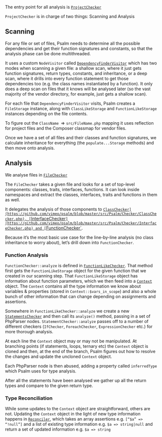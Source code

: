 The entry point for all analysis is [`ProjectChecker`](https://github.com/vimeo/psalm/blob/master/src/Psalm/Checker/ProjectChecker.php)

`ProjectChecker` is in charge of two things: Scanning and Analysis

## Scanning

For any file or set of files, Psalm needs to determine all the possible dependencies and get their function signatures and constants, so that the analysis phase can be done multithreaded.

It uses a custom `NodeVisitor` called [`DependencyFinderVisitor`](https://github.com/vimeo/psalm/blob/master/src/Psalm/Visitor/DependencyFinderVisitor.php) which has two modes when scanning a given file: a shallow scan, where it just gets function signatures, return types, constants, and inheritance, or a deep scan, where it drills into every function statement to get those dependencies too (e.g. the class names instantiated by a function). It only does a deep scan on files that it knows will be analysed later (so the vast majority of the vendor directory, for example, just gets a shallow scan).

For each file that `DependencyFinderVisitor` visits, Psalm creates a `FileStorage` instance, along with `ClassLikeStorage` and `FunctionLikeStorage` instances depending on the file contents.

To figure out the `ClassName `=> `src/FileName.php` mapping it uses reflection for project files and the Composer classmap for vendor files.

Once we have a set of all files and their classes and function signatures, we calculate inheritance for everything (the `populate...Storage` methods) and then move onto analysis.

## Analysis

We analyse files in [`FileChecker`](https://github.com/vimeo/psalm/blob/master/src/Psalm/Checker/FileChecker.php)

The `FileChecker` takes a given file and looks for a set of top-level components: classes, traits, interfaces, functions. It can look inside namespaces and extract the classes, interfaces, traits and functions in them as well.

It delegates the analysis of those components to [`ClassChecker](https://github.com/vimeo/psalm/blob/master/src/Psalm/Checker/ClassChecker.php), [`InterfaceChecker`](https://github.com/vimeo/psalm/blob/master/src/Psalm/Checker/InterfaceChecker.php) and [`FunctionChecker`](https://github.com/vimeo/psalm/blob/master/src/Psalm/Checker/FunctionChecker.php).

Because it’s the most basic use case for the line-by-line analysis (no class inheritance to worry about), let’s drill down into `FunctionChecker`.

### Function Analysis

`FunctionChecker::analyze` is defined in [`FunctionLikeChecker`](https://github.com/vimeo/psalm/blob/master/src/Psalm/Checker/FunctionLikeChecker.php). That method first gets the `FunctionLikeStorage` object for the given function that we created in our scanning step. That `FunctionLikeStorage` object has information about function parameters, which we then feed into a [`Context`](https://github.com/vimeo/psalm/blob/master/src/Psalm/Context.php) object. The `Context` contains all the type information we know about variables & properties (stored in `Context::$vars_in_scope`) and also a whole bunch of other information that can change depending on assignments and assertions.

Somewhere in `FunctionLikeChecker::analyze` we create a new [`StatementsChecker`](https://github.com/vimeo/psalm/blob/master/src/Psalm/Checker/StatementsChecker.php) and then call its `analyze()` method, passing in a set of PhpParser nodes. `StatementChecker::analyze` passes off to a number of different checkers (`IfChecker`, `ForeachChecker`, `ExpressionChecker` etc.) for more thorough analysis.

At each line the `Context` object may or may not be manipulated. At branching points (if statements, loops, ternary etc) the `Context` object is cloned and then, at the end of the branch, Psalm figures out how to resolve the changes and update the uncloned `Context` object.

Each PhpParser node is then abused, adding a property called `inferredType` which Psalm uses for type analysis.

After all the statements have been analysed we gather up all the return types and compare to the given return type.

### Type Reconciliation

While some updates to the `Context` object are straightforward, others are not. Updating the `Context` object in the light of new type information happens in [`Reconciler`](https://github.com/vimeo/psalm/blob/master/src/Psalm/Type/Reconciler.php), which takes an array assertions e.g. `[“$a” => “!null”]` and a list of existing type information e.g. `$a => string|null` and return a set of updated information e.g. `$a => string`
